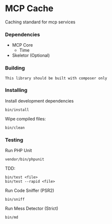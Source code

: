 MCP Cache
=========

Caching standard for mcp services

### Dependencies

* MCP Core
    * Time
* Skeletor (Optional)

### Building

    This library should be built with composer only

### Installing

Install development dependencies

    bin/install

Wipe compiled files:

    bin/clean

### Testing

Run PHP Unit

    vendor/bin/phpunit

TDD:

    bin/test <file>
    bin/test --rapid <file>

Run Code Sniffer (PSR2)

    bin/sniff

Run Mess Detector (Strict)

    bin/md
